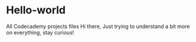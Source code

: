 # Hello-world
All Codecademy projects files
Hi there,
Just trying to understand a bit more on everything, stay curious!
